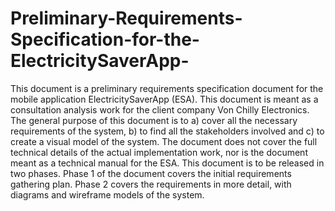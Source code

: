 # Preliminary-Requirements-Specification-for-the-ElectricitySaverApp-

This document is a preliminary requirements specification document for the mobile application ElectricitySaverApp (ESA). This document is meant as a consultation analysis work for the client company Von Chilly Electronics. 
The general purpose of this document is to a) cover all the necessary requirements of the system, b) to find all the stakeholders involved and c) to create a visual model of the system. The document does not cover the full technical details of the actual implementation work, nor is the document meant as a technical manual for the ESA.
This document is to be released in two phases. Phase 1 of the document covers the initial requirements gathering plan. Phase 2 covers the requirements in more detail, with diagrams and wireframe models of the system.
